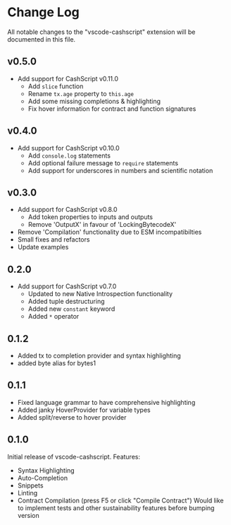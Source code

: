# Change Log

All notable changes to the "vscode-cashscript" extension will be documented in this file.

## v0.5.0

- Add support for CashScript v0.11.0
  - Add `slice` function
  - Rename `tx.age` property to `this.age`
  - Add some missing completions & highlighting
  - Fix hover information for contract and function signatures

## v0.4.0

- Add support for CashScript v0.10.0
  - Add `console.log` statements
  - Add optional failure message to `require` statements
  - Add support for underscores in numbers and scientific notation

## v0.3.0

- Add support for CashScript v0.8.0
  - Add token properties to inputs and outputs
  - Remove 'OutputX' in favour of 'LockingBytecodeX'
- Remove 'Compilation' functionality due to ESM incompatibilties
- Small fixes and refactors
- Update examples

## 0.2.0

- Add support for CashScript v0.7.0
  - Updated to new Native Introspection functionality
  - Added tuple destructuring
  - Added new `constant` keyword
  - Added `*` operator

## 0.1.2

- Added tx to completion provider and syntax highlighting
- added byte alias for bytes1

## 0.1.1

- Fixed language grammar to have comprehensive highlighting
- Added janky HoverProvider for variable types
- Added split/reverse to hover provider

## 0.1.0

Initial release of vscode-cashscript. Features:

- Syntax Highlighting
- Auto-Completion
- Snippets
- Linting
- Contract Compilation (press F5 or click "Compile Contract")
  Would like to implement tests and other sustainability features before bumping version
